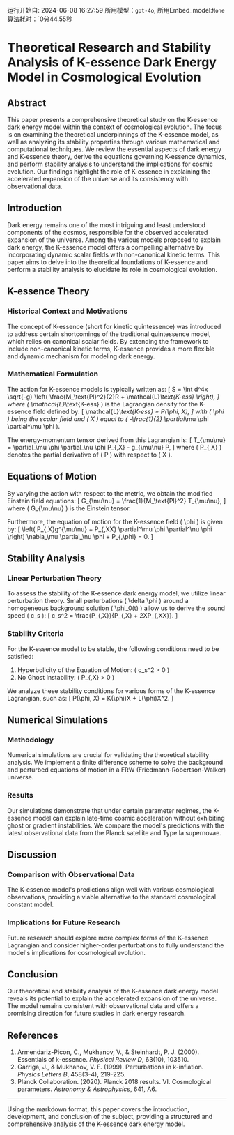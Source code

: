运行开始自: 2024-06-08 16:27:59
所用模型：`gpt-4o`, 所用Embed_model:`None`
算法耗时：`0分44.55秒
# Theoretical Research and Stability Analysis of K-essence Dark Energy Model in Cosmological Evolution

## Abstract

This paper presents a comprehensive theoretical study on the K-essence dark energy model within the context of cosmological evolution. The focus is on examining the theoretical underpinnings of the K-essence model, as well as analyzing its stability properties through various mathematical and computational techniques. We review the essential aspects of dark energy and K-essence theory, derive the equations governing K-essence dynamics, and perform stability analysis to understand the implications for cosmic evolution. Our findings highlight the role of K-essence in explaining the accelerated expansion of the universe and its consistency with observational data.

## Introduction

Dark energy remains one of the most intriguing and least understood components of the cosmos, responsible for the observed accelerated expansion of the universe. Among the various models proposed to explain dark energy, the K-essence model offers a compelling alternative by incorporating dynamic scalar fields with non-canonical kinetic terms. This paper aims to delve into the theoretical foundations of K-essence and perform a stability analysis to elucidate its role in cosmological evolution.

## K-essence Theory

### Historical Context and Motivations

The concept of K-essence (short for kinetic quintessence) was introduced to address certain shortcomings of the traditional quintessence model, which relies on canonical scalar fields. By extending the framework to include non-canonical kinetic terms, K-essence provides a more flexible and dynamic mechanism for modeling dark energy.

### Mathematical Formulation

The action for K-essence models is typically written as:
\[ S = \int d^4x \sqrt{-g} \left( \frac{M_\text{Pl}^2}{2}R + \mathcal{L}_\text{K-ess} \right), \]
where \( \mathcal{L}_\text{K-ess} \) is the Lagrangian density for the K-essence field defined by:
\[ \mathcal{L}_\text{K-ess} = P(\phi, X), \]
with \( \phi \) being the scalar field and \( X \) equal to \( -\frac{1}{2} \partial_\mu \phi \partial^\mu \phi \).

The energy-momentum tensor derived from this Lagrangian is:
\[ T_{\mu\nu} = \partial_\mu \phi \partial_\nu \phi P_{,X} - g_{\mu\nu} P, \]
where \( P_{,X} \) denotes the partial derivative of \( P \) with respect to \( X \).

## Equations of Motion

By varying the action with respect to the metric, we obtain the modified Einstein field equations:
\[ G_{\mu\nu} = \frac{1}{M_\text{Pl}^2} T_{\mu\nu}, \]
where \( G_{\mu\nu} \) is the Einstein tensor.

Furthermore, the equation of motion for the K-essence field \( \phi \) is given by:
\[ \left( P_{,X}g^{\mu\nu} + P_{,XX} \partial^\mu \phi \partial^\nu \phi \right) \nabla_\mu \partial_\nu \phi + P_{,\phi} = 0. \]

## Stability Analysis

### Linear Perturbation Theory

To assess the stability of the K-essence dark energy model, we utilize linear perturbation theory. Small perturbations \( \delta \phi \) around a homogeneous background solution \( \phi_0(t) \) allow us to derive the sound speed \( c_s \):
\[ c_s^2 = \frac{P_{,X}}{P_{,X} + 2XP_{,XX}}. \]

### Stability Criteria

For the K-essence model to be stable, the following conditions need to be satisfied:
1. Hyperbolicity of the Equation of Motion: \( c_s^2 > 0 \)
2. No Ghost Instability: \( P_{,X} > 0 \)

We analyze these stability conditions for various forms of the K-essence Lagrangian, such as:
\[ P(\phi, X) = K(\phi)X + L(\phi)X^2. \]

## Numerical Simulations

### Methodology

Numerical simulations are crucial for validating the theoretical stability analysis. We implement a finite difference scheme to solve the background and perturbed equations of motion in a FRW (Friedmann-Robertson-Walker) universe.

### Results

Our simulations demonstrate that under certain parameter regimes, the K-essence model can explain late-time cosmic acceleration without exhibiting ghost or gradient instabilities. We compare the model's predictions with the latest observational data from the Planck satellite and Type Ia supernovae.

## Discussion

### Comparison with Observational Data

The K-essence model's predictions align well with various cosmological observations, providing a viable alternative to the standard cosmological constant model.

### Implications for Future Research

Future research should explore more complex forms of the K-essence Lagrangian and consider higher-order perturbations to fully understand the model's implications for cosmological evolution.

## Conclusion

Our theoretical and stability analysis of the K-essence dark energy model reveals its potential to explain the accelerated expansion of the universe. The model remains consistent with observational data and offers a promising direction for future studies in dark energy research.

## References

1. Armendariz-Picon, C., Mukhanov, V., & Steinhardt, P. J. (2000). Essentials of k-essence. *Physical Review D*, 63(10), 103510.
2. Garriga, J., & Mukhanov, V. F. (1999). Perturbations in k-inflation. *Physics Letters B*, 458(3-4), 219-225.
3. Planck Collaboration. (2020). Planck 2018 results. VI. Cosmological parameters. *Astronomy & Astrophysics*, 641, A6.

---

Using the markdown format, this paper covers the introduction, development, and conclusion of the subject, providing a structured and comprehensive analysis of the K-essence dark energy model.
